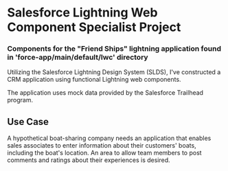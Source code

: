 # Salesforce Lightning Web Component Specialist Project

### Components for the "Friend Ships" lightning application found in 'force-app/main/default/lwc' directory

Utilizing the Salesforce Lightning Design System (SLDS), I've constructed a CRM application using functional Lightning web components. 

The application uses mock data provided by the Salesforce Trailhead program.

## Use Case

A hypothetical boat-sharing company needs an application that enables sales associates to enter information about their customers' boats, including the boat's location. An area to allow team members to post comments and ratings about their experiences is desired.
